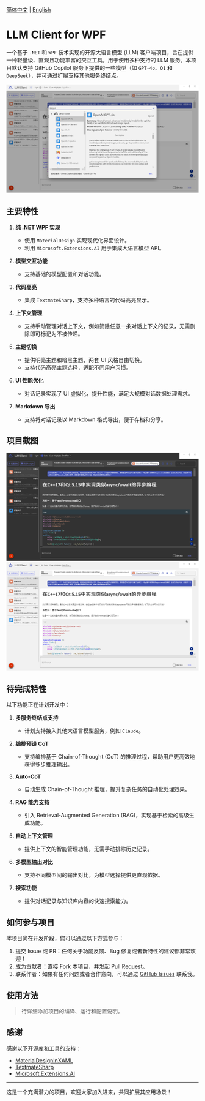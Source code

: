 [简体中文](README.md) | [English](README.en-US.md)

# LLM Client for WPF

一个基于 `.NET` 和 `WPF` 技术实现的开源大语言模型 (LLM) 客户端项目，旨在提供一种轻量级、直观且功能丰富的交互工具，用于使用多种支持的 LLM 服务。本项目默认支持 GitHub Copilot 服务下提供的一些模型（如 `GPT-4o`、`O1` 和 `DeepSeek`），并可通过扩展支持其他服务终结点。

![项目截图](images/model_selection.png)

## 主要特性

1. **纯 .NET WPF 实现**
   - 使用 `MaterialDesign` 实现现代化界面设计。
   - 利用 `Microsoft.Extensions.AI` 用于集成大语言模型 API。
   
2. **模型交互功能**
   - 支持基础的模型配置和对话功能。

3. **代码高亮**
   - 集成 `TextmateSharp`，支持多种语言的代码高亮显示。

4. **上下文管理**
   - 支持手动管理对话上下文，例如筛除任意一条对话上下文的记录，无需删除即可标记为不被传递。

5. **主题切换**
   - 提供明亮主题和暗黑主题，两套 UI 风格自由切换。
   - 支持代码高亮主题选择，适配不同用户习惯。

6. **UI 性能优化**
   - 对话记录实现了 UI 虚拟化，提升性能，满足大规模对话数据处理需求。

7. **Markdown 导出**
   - 支持将对话记录以 Markdown 格式导出，便于存档和分享。

## 项目截图
![项目截图](images/darkmode.png)
![项目截图](images/lightmode.png)

## 待完成特性

以下功能正在计划开发中：

1. **多服务终结点支持**
   - 计划支持接入其他大语言模型服务，例如 `Claude`。

2. **编排预设 CoT**
   - 支持编排基于 Chain-of-Thought (CoT) 的推理过程，帮助用户更高效地获得多步推理输出。

3. **Auto-CoT**
   - 自动生成 Chain-of-Thought 推理，提升复杂任务的自动化处理效果。

4. **RAG 能力支持**
   - 引入 Retrieval-Augmented Generation (RAG)，实现基于检索的高级生成功能。

5. **自动上下文管理**
   - 提供上下文的智能管理功能，无需手动排除历史记录。

6. **多模型输出对比**
   - 支持不同模型间的输出对比，为模型选择提供更直观依据。

7. **搜索功能**
   - 提供对话记录与知识库内容的快速搜索能力。

## 如何参与项目

本项目尚在开发阶段，您可以通过以下方式参与：

1. 提交 Issue 或 PR：任何关于功能反馈、Bug 修复或者新特性的建议都非常欢迎！
2. 成为贡献者：直接 Fork 本项目，并发起 Pull Request。
3. 联系作者：如果有任何问题或者合作意向，可以通过 [GitHub Issues](https://github.com/) 联系我。


## 使用方法

> 待详细添加项目的编译、运行和配置说明。

## 感谢

感谢以下开源库和工具的支持：

- [MaterialDesignInXAML](https://github.com/MaterialDesignInXAML/MaterialDesignInXamlToolkit)
- [TextmateSharp](https://github.com/microsoft/TextMateSharp)
- [Microsoft.Extensions.AI](https://learn.microsoft.com/en-us/dotnet/)

---

这是一个充满潜力的项目，欢迎大家加入进来，共同扩展其应用场景！
